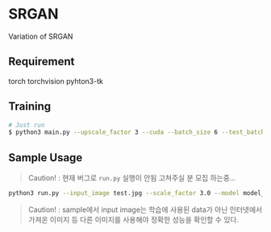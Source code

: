 # SRGAN
Variation of SRGAN

## Requirement
torch
torchvision
pyhton3-tk

## Training

```sh
# Just run
$ python3 main.py --upscale_factor 3 --cuda --batch_size 6 --test_batch_size 6 --epochs 50 --lr 0.0001
```

## Sample Usage

> Caution! : 현재 버그로 `run.py` 실행이 안됨 고쳐주실 분 모집 하는중...

```sh
python3 run.py --input_image test.jpg --scale_factor 3.0 --model model_epoch_100.pth --cuda --output_filename <output_filename>
```

> Caution! : sample에서 input image는 학습에 사용된 data가 아닌 인터넷에서 가져온 이미지 등 다른 이미지를 사용해야 정확한 성능을 확인할 수 있다.
